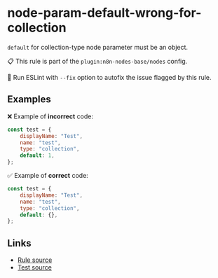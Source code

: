[//]: # "File generated from a template. Do not edit this file directly."

# node-param-default-wrong-for-collection

`default` for collection-type node parameter must be an object.

📋 This rule is part of the `plugin:n8n-nodes-base/nodes` config.

🔧 Run ESLint with `--fix` option to autofix the issue flagged by this rule.

## Examples

❌ Example of **incorrect** code:

```js
const test = {
	displayName: "Test",
	name: "test",
	type: "collection",
	default: 1,
};
```

✅ Example of **correct** code:

```js
const test = {
	displayName: "Test",
	name: "test",
	type: "collection",
	default: {},
};
```

## Links

- [Rule source](../../lib/rules/node-param-default-wrong-for-collection.ts)
- [Test source](../../tests/node-param-default-wrong-for-collection.test.ts)

